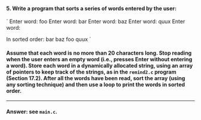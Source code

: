 #### 5. Write a program that sorts a series of words entered by the user:

`
Enter word: foo
Enter word: bar
Enter word: baz
Enter word: quux
Enter word:

In sorted order: bar baz foo quux
`

#### Assume that each word is no more than 20 characters long. Stop reading when the user enters an empty word (i.e., presses Enter without entering a word). Store each word in a dynamically allocated string, using an array of pointers to keep track of the strings, as in the `remind2.c` program (Section 17.2). After all the words have been read, sort the array (using any sorting technique) and then use a loop to print the words in sorted order.

---

#### Answer: see `main.c`.
